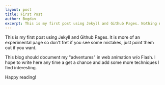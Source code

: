 ```yaml
---
layout: post
title: First Post
author: Bogdan
excerpt: This is my first post using Jekyll and Github Pages. Nothing new here.
---
```


This is my first post using Jekyll and Github Pages. It is more of an experimental page
so don't fret if you see some mistakes, just point them out if you want.

This blog should document my "adventures" in web animation w/o Flash. I hope to write here
any time a get a chance and add some more techniques I find interesting.

Happy reading!
